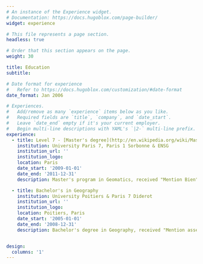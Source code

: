 ```yaml
---
# An instance of the Experience widget.
# Documentation: https://docs.hugoblox.com/page-builder/
widget: experience

# This file represents a page section.
headless: true

# Order that this section appears on the page.
weight: 30

title: Education
subtitle:

# Date format for experience
#   Refer to https://docs.hugoblox.com/customization/#date-format
date_format: Jan 2006

# Experiences.
#   Add/remove as many `experience` items below as you like.
#   Required fields are `title`, `company`, and `date_start`.
#   Leave `date_end` empty if it's your current employer.
#   Begin multi-line descriptions with YAML's `|2-` multi-line prefix.
experience:
  - title: Level 7 - [Master's degree](http://en.wikipedia.org/wiki/Master%27s_degree#Comparable_European_degrees) 
    institution: University Paris 7, Paris 1 Sorbonne & ENSG
    institution_url: ''
    institution_logo: 
    location: Paris
    date_start: '2009-01-01'
    date_end: '2011-12-31'
    description: Master's program in Geomatics, received "Mention Bien" (Good). 

  - title: Bachelor's in Geography
    institution: University Poitiers & Paris 7 Diderot
    institution_url: ''
    institution_logo: 
    location: Poitiers, Paris
    date_start: '2005-01-01'
    date_end: '2008-12-31'
    description: Bachelor's degree in Geography, received "Mention assez bien" (Fairly Good)


design:
  columns: '1'
---
```



